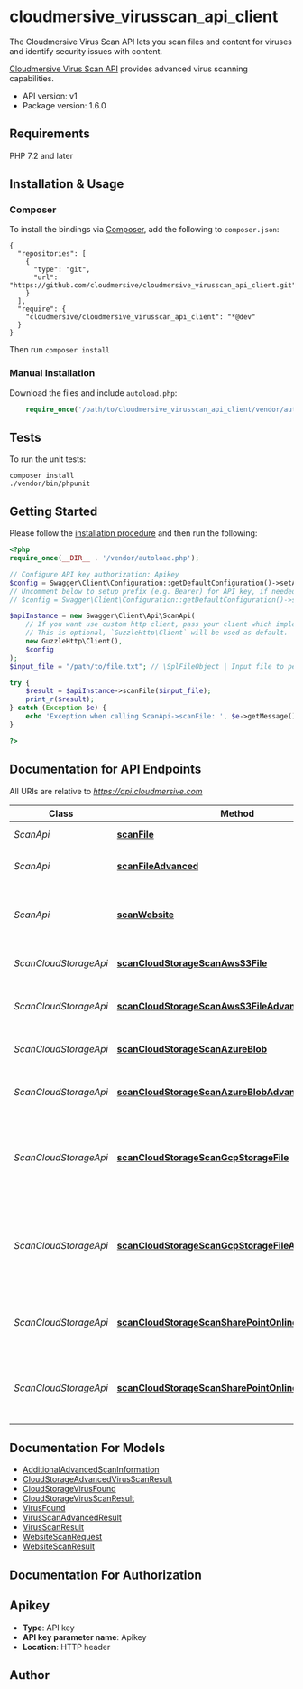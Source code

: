 # cloudmersive_virusscan_api_client
The Cloudmersive Virus Scan API lets you scan files and content for viruses and identify security issues with content.

[Cloudmersive Virus Scan API](https://www.cloudmersive.com/virus-api) provides advanced virus scanning capabilities.

- API version: v1
- Package version: 1.6.0


## Requirements

PHP 7.2 and later

## Installation & Usage
### Composer

To install the bindings via [Composer](http://getcomposer.org/), add the following to `composer.json`:

```
{
  "repositories": [
    {
      "type": "git",
      "url": "https://github.com/cloudmersive/cloudmersive_virusscan_api_client.git"
    }
  ],
  "require": {
    "cloudmersive/cloudmersive_virusscan_api_client": "*@dev"
  }
}
```

Then run `composer install`

### Manual Installation

Download the files and include `autoload.php`:

```php
    require_once('/path/to/cloudmersive_virusscan_api_client/vendor/autoload.php');
```

## Tests

To run the unit tests:

```
composer install
./vendor/bin/phpunit
```

## Getting Started

Please follow the [installation procedure](#installation--usage) and then run the following:

```php
<?php
require_once(__DIR__ . '/vendor/autoload.php');

// Configure API key authorization: Apikey
$config = Swagger\Client\Configuration::getDefaultConfiguration()->setApiKey('Apikey', 'YOUR_API_KEY');
// Uncomment below to setup prefix (e.g. Bearer) for API key, if needed
// $config = Swagger\Client\Configuration::getDefaultConfiguration()->setApiKeyPrefix('Apikey', 'Bearer');

$apiInstance = new Swagger\Client\Api\ScanApi(
    // If you want use custom http client, pass your client which implements `GuzzleHttp\ClientInterface`.
    // This is optional, `GuzzleHttp\Client` will be used as default.
    new GuzzleHttp\Client(),
    $config
);
$input_file = "/path/to/file.txt"; // \SplFileObject | Input file to perform the operation on.

try {
    $result = $apiInstance->scanFile($input_file);
    print_r($result);
} catch (Exception $e) {
    echo 'Exception when calling ScanApi->scanFile: ', $e->getMessage(), PHP_EOL;
}

?>
```

## Documentation for API Endpoints

All URIs are relative to *https://api.cloudmersive.com*

Class | Method | HTTP request | Description
------------ | ------------- | ------------- | -------------
*ScanApi* | [**scanFile**](docs/Api/ScanApi.md#scanfile) | **POST** /virus/scan/file | Scan a file for viruses
*ScanApi* | [**scanFileAdvanced**](docs/Api/ScanApi.md#scanfileadvanced) | **POST** /virus/scan/file/advanced | Advanced Scan a file for viruses
*ScanApi* | [**scanWebsite**](docs/Api/ScanApi.md#scanwebsite) | **POST** /virus/scan/website | Scan a website for malicious content and threats
*ScanCloudStorageApi* | [**scanCloudStorageScanAwsS3File**](docs/Api/ScanCloudStorageApi.md#scancloudstoragescanawss3file) | **POST** /virus/scan/cloud-storage/aws-s3/single | Scan an AWS S3 file for viruses
*ScanCloudStorageApi* | [**scanCloudStorageScanAwsS3FileAdvanced**](docs/Api/ScanCloudStorageApi.md#scancloudstoragescanawss3fileadvanced) | **POST** /virus/scan/cloud-storage/aws-s3/single/advanced | Advanced Scan an AWS S3 file for viruses
*ScanCloudStorageApi* | [**scanCloudStorageScanAzureBlob**](docs/Api/ScanCloudStorageApi.md#scancloudstoragescanazureblob) | **POST** /virus/scan/cloud-storage/azure-blob/single | Scan an Azure Blob for viruses
*ScanCloudStorageApi* | [**scanCloudStorageScanAzureBlobAdvanced**](docs/Api/ScanCloudStorageApi.md#scancloudstoragescanazureblobadvanced) | **POST** /virus/scan/cloud-storage/azure-blob/single/advanced | Advanced Scan an Azure Blob for viruses
*ScanCloudStorageApi* | [**scanCloudStorageScanGcpStorageFile**](docs/Api/ScanCloudStorageApi.md#scancloudstoragescangcpstoragefile) | **POST** /virus/scan/cloud-storage/gcp-storage/single | Scan an Google Cloud Platform (GCP) Storage file for viruses
*ScanCloudStorageApi* | [**scanCloudStorageScanGcpStorageFileAdvanced**](docs/Api/ScanCloudStorageApi.md#scancloudstoragescangcpstoragefileadvanced) | **POST** /virus/scan/cloud-storage/gcp-storage/single/advanced | Advanced Scan an Google Cloud Platform (GCP) Storage file for viruses
*ScanCloudStorageApi* | [**scanCloudStorageScanSharePointOnlineFile**](docs/Api/ScanCloudStorageApi.md#scancloudstoragescansharepointonlinefile) | **POST** /virus/scan/cloud-storage/sharepoint-online/site/single | Virus Scan a file in a SharePoint Online Site Drive
*ScanCloudStorageApi* | [**scanCloudStorageScanSharePointOnlineFileAdvanced**](docs/Api/ScanCloudStorageApi.md#scancloudstoragescansharepointonlinefileadvanced) | **POST** /virus/scan/cloud-storage/sharepoint-online/site/advanced | Advanced Virus Scan a file in a SharePoint Online Site Drive


## Documentation For Models

 - [AdditionalAdvancedScanInformation](docs/Model/AdditionalAdvancedScanInformation.md)
 - [CloudStorageAdvancedVirusScanResult](docs/Model/CloudStorageAdvancedVirusScanResult.md)
 - [CloudStorageVirusFound](docs/Model/CloudStorageVirusFound.md)
 - [CloudStorageVirusScanResult](docs/Model/CloudStorageVirusScanResult.md)
 - [VirusFound](docs/Model/VirusFound.md)
 - [VirusScanAdvancedResult](docs/Model/VirusScanAdvancedResult.md)
 - [VirusScanResult](docs/Model/VirusScanResult.md)
 - [WebsiteScanRequest](docs/Model/WebsiteScanRequest.md)
 - [WebsiteScanResult](docs/Model/WebsiteScanResult.md)


## Documentation For Authorization


## Apikey

- **Type**: API key
- **API key parameter name**: Apikey
- **Location**: HTTP header


## Author




